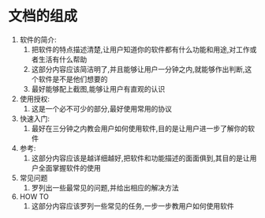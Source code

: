 # 文档的组成
1. 软件的简介:
   1. 把软件的特点描述清楚,让用户知道你的软件都有什么功能和用途,对工作或者生活有什么帮助
   2. 这部分内容应该简洁明了,并且能够让用户一分钟之内,就能够作出判断,这个软件是不是他们想要的
   3. 最好能够配上截图,能够让用户有直观的认识
2. 使用授权:
   1. 这是一个必不可少的部分,最好使用常用的协议
3. 快速入门:
   1. 最好在三分钟之内教会用户如何使用软件,目的是让用户进一步了解你的软件
4. 参考:
   1. 这部分内容应该是越详细越好,把软件和功能描述的面面俱到,其目的是让用户全面掌握软件的使用
5. 常见问题
   1. 罗列出一些最常见的问题,并给出相应的解决方法
6. HOW TO
   1. 这部分内容应该罗列一些常见的任务,一步一步教用户如何使用软件